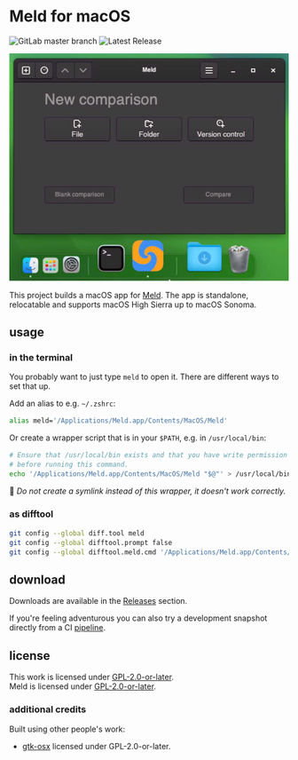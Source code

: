 # Meld for macOS

![GitLab master branch](https://gitlab.com/dehesselle/meld_macos/badges/main/pipeline.svg)
![Latest Release](https://img.shields.io/gitlab/v/release/dehesselle/meld_macos?sort=semver&color=2f699b&label=Latest%20Release)

![screenshot](resources/screenshot.png)

This project builds a macOS app for [Meld](https://meld.app). The app is standalone, relocatable and supports macOS High Sierra up to macOS Sonoma.

## usage

### in the terminal

You probably want to just type `meld` to open it. There are different ways to set that up.

Add an alias to e.g. `~/.zshrc`:

```bash
alias meld='/Applications/Meld.app/Contents/MacOS/Meld'
```

Or create a wrapper script that is in your `$PATH`, e.g. in `/usr/local/bin`:

```bash
# Ensure that /usr/local/bin exists and that you have write permission
# before running this command.
echo '/Applications/Meld.app/Contents/MacOS/Meld "$@"' > /usr/local/bin/meld
```

💁 _Do not create a symlink instead of this wrapper, it doesn't work correctly._

### as difftool

```bash
git config --global diff.tool meld
git config --global difftool.prompt false
git config --global difftool.meld.cmd '/Applications/Meld.app/Contents/MacOS/Meld "$LOCAL" "$REMOTE"'
```

## download

Downloads are available in the [Releases](https://gitlab.com/dehesselle/meld_macos/-/releases) section.

If you're feeling adventurous you can also try a development snapshot directly from a CI [pipeline](https://gitlab.com/dehesselle/meld_macos/-/pipelines).

## license

This work is licensed under [GPL-2.0-or-later](LICENSE).  
Meld is licensed under [GPL-2.0-or-later](https://gitlab.gnome.org/GNOME/meld/-/blob/main/COPYING?ref_type=heads).

### additional credits

Built using other people's work:

- [gtk-osx](https://gitlab.gnome.org/GNOME/gtk-osx) licensed under GPL-2.0-or-later.

